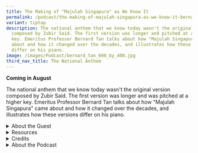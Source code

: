 ```yaml
---
title: The Making of "Majulah Singapura" as We Know It
permalink: /podcast/the-making-of-majulah-singapura-as-we-know-it-bernard-tan/
variant: tiptap
description: The national anthem that we know today wasn't the original version
  composed by Zubir Said. The first version was longer and pitched at a higher
  key. Emeritus Professor Bernard Tan talks about how "Majulah Singapura" came
  about and how it changed over the decades, and illustrates how these versions
  differ on his piano.
image: /images/Podcast/bernard_tan_600_by_400.jpg
third_nav_title: The National Anthem
---
```

<p><strong>Coming in August</strong>
</p>
<p></p>
<p>The national anthem that we know today wasn't the original version composed
by Zubir Said. The first version was longer and was pitched at a higher
key. Emeritus Professor Bernard Tan talks about how "Majulah Singapura"
came about and how it changed over the decades, and illustrates how these
versions differ on his piano.&nbsp;</p>
<p></p>
<div data-type="detailGroup" class="isomer-accordion isomer-accordion-white">
<details class="isomer-details">
<summary>About the Guest</summary>
<div data-type="detailsContent" class="isomer-details-content">
<p>Emeritus Professor Bernard T. G. Tan&nbsp;is a retired professor of physics
from the National University of Singapore who also dabbles in music. Some
of his compositions have been performed by the Singapore Symphony Orchestra.
He is a former chairman of the Sing Singapore organising committee.</p>
</div>
</details>
<details class="isomer-details">
<summary>Resources</summary>
<div data-type="detailsContent" class="isomer-details-content">
<p>Bernard Tan, “<a href="https://biblioasia.nlb.gov.sg/vol-21/issue-1/apr-jun-2025/sing-singapore-national-day-songs/" rel="noopener nofollow" target="_blank">The Search for Home, Truly (and Other National Day Songs)</a>,” <em>BiblioAsia </em>21,
no. 1 (April–June 2025).</p>
<p></p>
<p>Rohana Zubir,<em> <a href="https://eservice.nlb.gov.sg/redir/itemdetails?bid=14540511" rel="noopener noreferrer nofollow" target="_blank"><u>Zubir Said: The Composer of Majulah Singapura</u></a> </em>(Singapore:
Institute of Southeast Asian Studies, 2012).</p>
</div>
</details>
<details class="isomer-details">
<summary>Credits</summary>
<div data-type="detailsContent" class="isomer-details-content">
<p>This episode of BiblioAsia+ was hosted by Jimmy Yap and produced by Soh
Gek Han. Sound engineering was done by Nookcha Films. The background music
"Di Tanjong Katong" was composed by Osman Ahmad and performed by&nbsp;Chords
Haven. Special thanks to Prof Tan for coming on the show.</p>
</div>
</details>
<details class="isomer-details">
<summary>About the Podcast</summary>
<div data-type="detailsContent" class="isomer-details-content">
<p>This episode of BiblioAsia+ was hosted by Jimmy Yap and produced by Soh
Gek Han. Sound engineering was done by Nookcha Films. The background music
"Di Tanjong Katong" was composed by Osman Ahmad and performed by&nbsp;Chords
Haven. Special thanks to Ryan for coming on the show.</p>
</div>
</details>
</div>
<p>
<br>
</p>
